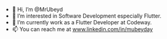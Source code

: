 - 👋 Hi, I’m @MrUbeyd
- 👀 I’m interested in Software Development especially Flutter.
- 🌱 I’m currently work as a Flutter Developer at Codeway.
- 📫 You can reach me at www.linkedin.com/in/mubeyday

<!---
MrUbeyd/MrUbeyd is a ✨ special ✨ repository because its `README.md` (this file) appears on your GitHub profile.
You can click the Preview link to take a look at your changes.
--->
